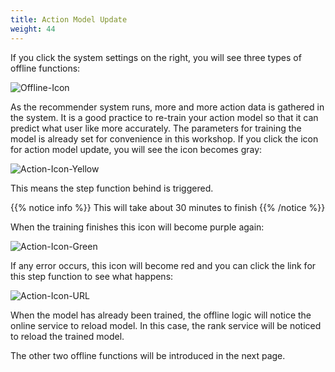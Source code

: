 ```yaml
---
title: Action Model Update
weight: 44
---
```


If you click the system settings on the right, you will see three types of offline functions:

![Offline-Icon](/images/offline-icon.png)

As the recommender system runs, more and more action data is gathered in the system. It is a good practice to re-train your action model so that it can predict what user like more accurately. The parameters for training the model is already set for convenience in this workshop. If you click the icon for action model update, you will see the icon becomes gray:

![Action-Icon-Yellow](/images/action-icon-gray.png)


This means the step function behind is triggered.

{{% notice info %}}
This will take about 30 minutes to finish
{{% /notice %}}

When the training finishes this icon will become purple again:

![Action-Icon-Green](/images/action-icon-green.png)

If any error occurs, this icon will become red and you can click the link for this step function to see what happens:

![Action-Icon-URL](/images/action-icon-url.png)

When the model has already been trained, the offline logic will notice the online service to reload model. In this case, the rank service will be noticed to reload the trained model.

The other two offline functions will be introduced in the next page.


